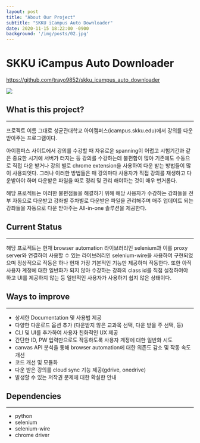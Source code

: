 ```yaml
---
layout: post
title: "About Our Project"
subtitle: "SKKU iCampus Auto Downloader"
date: 2020-11-15 18:22:00 -0900
background: '/img/posts/02.jpg'
---
```


# SKKU iCampus Auto Downloader
<https://github.com/trayo9852/skku_icampus_auto_downloader>

<img class="img-fluid" src="/2020-2-OSS-3/img/posts/icampus_front.png"/>


## What is this project?
---------------
프로젝트 이름 그대로 성균관대학교 아이캠퍼스(icampus.skku.edu)에서 강의를 다운 받아주는 프로그램이다.

아이캠퍼스 사이트에서 강의를 수강할 때 자유로운 spanning이 어렵고 시험기간과 같은 중요한 시기에 서버가 터지는 등 강의를 수강하는데 불편함이 많아 
기존에도 수동으로 직접 다운 받거나 강의 별로 chrome extension을 사용하여 다운 받는 방법들이 많이 사용되엇다.
그러나 이러한 방법들은 매 강의마다 사용자가 직접 강의를 재생하고 다운받아야 하며 다운받은 파일을 따로 정리 및 관리 해야하는 것이 매우 번거롭다.

해당 프로젝트는 이러한 불편점들을 해결하기 위해 해당 사용자가 수강하는 강좌들을 전부 자동으로 다운받고 강좌별 주차별로 다운받은 파일을 관리해주며 
매주 업데이트 되는 강좌들을 자동으로 다운 받아주는 All-in-one 솔루션을 제공한다.


## Current Status
------------------------
해당 프로젝트는 현재 browser automation 라이브러리인 selenium과 이를 proxy server와 연결하여 사용할 수 있는 라이브러리인 selenium-wire을 사용하여 구현되었으며 정상적으로 작동은 하나 현재 가장 기본적인 기능만 제공하며 작동한다. 또한 아직 사용자 계정에 대한 일반화가 되지 않아 수강하는 강좌의 class id를 직접 설정하여야 하고 UI를 제공하지 않는 등 일반적인 사용자가 사용하기 쉽지 않은 상태이다.


## Ways to improve
-------------------------
* 상세한 Documentation 및 사용법 제공
* 다양한 다운로드 옵션 추가 (다운받지 않은 교과목 선택, 다운 받을 주 선택, 등)
* CLI 및 UI를 추가하여 사용자 친화적인 UX 제공
* 간단한 ID, PW 입력만으로도 작동하도록 사용자 계정에 대한 일반화 시도
* canvas API 분석을 통해 browser automation에 대한 의존도 감소 및 작동 속도 개선
* 코드 개선 및 모듈화
* 다운 받은 강의를 cloud sync 기능 제공(gdrive, onedrive)
* 발생할 수 있는 저작권 문제에 대한 확실한 안내


## Dependencies
-------------------------
* python
* selenium
* selenium-wire
* chrome driver

